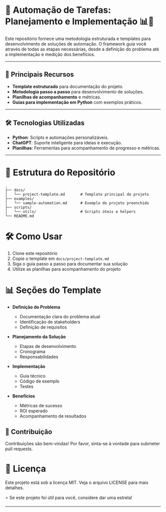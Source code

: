 # 🚀 Automação de Tarefas: Planejamento e Implementação 📊🤖

Este repositório fornece uma metodologia estruturada e templates para desenvolvimento de soluções de automação. O framework guia você através de todas as etapas necessárias, desde a definição do problema até a implementação e medição dos benefícios.

---

## 🚀 Principais Recursos
- **Template estruturado** para documentação do projeto.  
- **Metodologia passo a passo** para desenvolvimento de soluções.  
- **Planilhas de acompanhamento** e métricas.  
- **Guias para implementação em Python** com exemplos práticos.  

---

## 🛠️ Tecnologias Utilizadas
- **Python**: Scripts e automações personalizáveis.  
- **ChatGPT**: Suporte inteligente para ideias e execução.  
- **Planilhas**: Ferramentas para acompanhamento de progresso e métricas.  

---

# 📁 Estrutura do Repositório
```
.
├── docs/
│   └── project-template.md       # Template principal do projeto
├── examples/
│   └── sample-automation.md      # Exemplo de projeto preenchido
├── scripts/
│   └── utils/                    # Scripts úteis e helpers
└── README.md
```

# 🛠️ Como Usar
1. Clone este repositório  
2. Copie o template em `docs/project-template.md`  
3. Siga o guia passo a passo para documentar sua solução  
4. Utilize as planilhas para acompanhamento do projeto  

# 📊 Seções do Template
- **Definição do Problema**  
  - Documentação clara do problema atual  
  - Identificação de stakeholders  
  - Definição de requisitos

- **Planejamento da Solução**  
  - Etapas de desenvolvimento  
  - Cronograma  
  - Responsabilidades

- **Implementação**  
  - Guia técnico  
  - Código de exemplo  
  - Testes

- **Benefícios**  
  - Métricas de sucesso  
  - ROI esperado  
  - Acompanhamento de resultados  

## 🤝 Contribuição  
Contribuições são bem-vindas! Por favor, sinta-se à vontade para submeter pull requests.

# 📝 Licença  
Este projeto está sob a licença MIT. Veja o arquivo LICENSE para mais detalhes.


⭐ Se este projeto foi útil para você, considere dar uma estrela!

---

